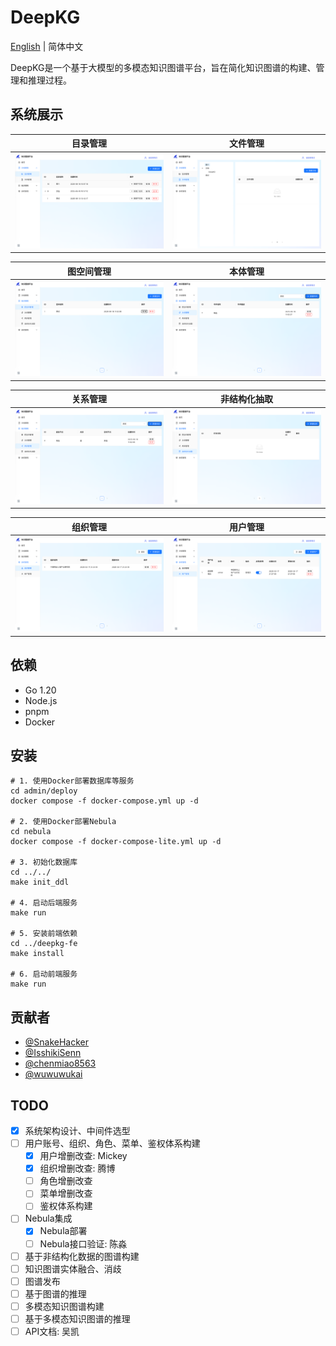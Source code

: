 # DeepKG

[English](README.md) | 简体中文

DeepKG是一个基于大模型的多模态知识图谱平台，旨在简化知识图谱的构建、管理和推理过程。

## 系统展示

| 目录管理 | 文件管理 |
| --- | --- |
| ![目录管理](assets/screenshots/directory.png "目录管理") | ![文件管理](assets/screenshots/document.png "文件管理") |

| 图空间管理 | 本体管理 |
| --- | --- |
| !["图空间管理"](assets/screenshots/workspace.png "图空间管理") | ![本体管理](assets/screenshots/ontology.png "本体管理") |

| 关系管理 | 非结构化抽取 |
| --- | --- |
| ![关系管理](assets/screenshots/relationship.png "关系管理")| ![非结构化抽取](assets/screenshots/extraction.png "非结构化抽取") |

| 组织管理 | 用户管理 |
| --- | --- |
| ![组织管理](assets/screenshots/organization.png "组织管理") | ![用户管理](assets/screenshots/user.png "用户管理") |

## 依赖

- Go 1.20
- Node.js
- pnpm
- Docker

## 安装
```shell
# 1. 使用Docker部署数据库等服务
cd admin/deploy
docker compose -f docker-compose.yml up -d

# 2. 使用Docker部署Nebula
cd nebula
docker compose -f docker-compose-lite.yml up -d

# 3. 初始化数据库
cd ../../
make init_ddl

# 4. 启动后端服务
make run

# 5. 安装前端依赖
cd ../deepkg-fe
make install

# 6. 启动前端服务
make run
```

## 贡献者

- [@SnakeHacker](https://github.com/SnakeHacker)
- [@IsshikiSenn](https://github.com/IsshikiSenn)
- [@chenmiao8563](https://github.com/chenmiao8563)
- [@wuwuwukai](https://github.com/wuwuwukai)

## TODO
- [x] 系统架构设计、中间件选型
- [ ] 用户账号、组织、角色、菜单、鉴权体系构建
    - [x] 用户增删改查: Mickey
    - [x] 组织增删改查: 腾博
    - [ ] 角色增删改查
    - [ ] 菜单增删改查
    - [ ] 鉴权体系构建
- [ ] Nebula集成
    - [x] Nebula部署
    - [ ] Nebula接口验证: 陈淼
- [ ] 基于非结构化数据的图谱构建
- [ ] 知识图谱实体融合、消歧
- [ ] 图谱发布
- [ ] 基于图谱的推理
- [ ] 多模态知识图谱构建
- [ ] 基于多模态知识图谱的推理
- [ ] API文档: 吴凯
